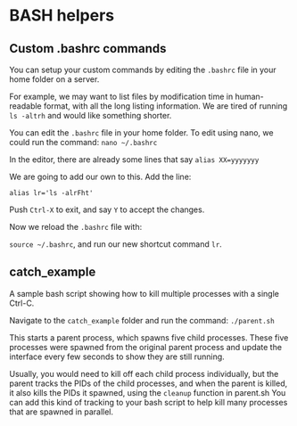 # BASH helpers

## Custom .bashrc commands
You can setup your custom commands by editing the ```.bashrc``` file in your home folder on a server.

For example, we may want to list files by modification time in human-readable format, with all the long listing information.
We are tired of running ```ls -altrh``` and would like something shorter.

You can edit the ```.bashrc``` file in your home folder.
To edit using nano, we could run the command:
```nano ~/.bashrc```

In the editor, there are already some lines that say
```alias XX=yyyyyyy```

We are going to add our own to this. Add the line:

```alias lr='ls -alrFht'```

Push ```Ctrl-X``` to exit, and say ```Y``` to accept the changes.

Now we reload the ```.bashrc``` file with:

```source ~/.bashrc```, and run our new shortcut command ```lr```.


## catch_example
A sample bash script showing how to kill multiple processes with a single Ctrl-C.

Navigate to the ```catch_example``` folder and run the command:
```./parent.sh```

This starts a parent process, which spawns five child processes. These five processes were spawned from the original parent process and update the interface every few seconds to show they are still running.

Usually, you would need to kill off each child process individually, but the parent tracks the PIDs of the child processes, and when the parent is killed, it also kills the PIDs it spawned, using the ```cleanup``` function in parent.sh You can add this kind of tracking to your bash script to help kill many processes that are spawned in parallel.

